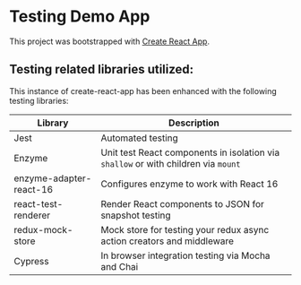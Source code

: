 # Testing Demo App

This project was bootstrapped with [Create React App](https://github.com/facebookincubator/create-react-app).

## Testing related libraries utilized:

This instance of create-react-app has been enhanced with the following testing libraries:

| Library                 | Description                                                                        |
| ----------------------- | ---------------------------------------------------------------------------------- |
| Jest                    | Automated testing                                                                  |
| Enzyme                  | Unit test React components in isolation via `shallow` or with children via `mount` |
| enzyme-adapter-react-16 | Configures enzyme to work with React 16                                            |
| react-test-renderer     | Render React components to JSON for snapshot testing                               |
| redux-mock-store | Mock store for testing your redux async action creators and middleware |
| Cypress                 | In browser integration testing via Mocha and Chai                                  |
